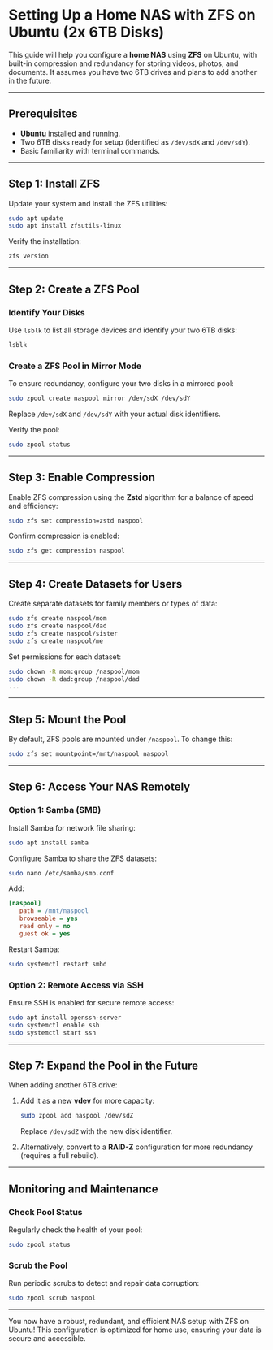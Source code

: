 # Setting Up a Home NAS with ZFS on Ubuntu (2x 6TB Disks)

This guide will help you configure a **home NAS** using **ZFS** on Ubuntu, with built-in compression and redundancy for storing videos, photos, and documents. It assumes you have two 6TB drives and plans to add another in the future.

---

## Prerequisites

- **Ubuntu** installed and running.
- Two 6TB disks ready for setup (identified as `/dev/sdX` and `/dev/sdY`).
- Basic familiarity with terminal commands.

---

## Step 1: Install ZFS

Update your system and install the ZFS utilities:

```bash
sudo apt update
sudo apt install zfsutils-linux
```

Verify the installation:

```bash
zfs version
```

---

## Step 2: Create a ZFS Pool

### Identify Your Disks
Use `lsblk` to list all storage devices and identify your two 6TB disks:

```bash
lsblk
```

### Create a ZFS Pool in Mirror Mode
To ensure redundancy, configure your two disks in a mirrored pool:

```bash
sudo zpool create naspool mirror /dev/sdX /dev/sdY
```
Replace `/dev/sdX` and `/dev/sdY` with your actual disk identifiers.

Verify the pool:

```bash
sudo zpool status
```

---

## Step 3: Enable Compression

Enable ZFS compression using the **Zstd** algorithm for a balance of speed and efficiency:

```bash
sudo zfs set compression=zstd naspool
```

Confirm compression is enabled:

```bash
sudo zfs get compression naspool
```

---

## Step 4: Create Datasets for Users

Create separate datasets for family members or types of data:

```bash
sudo zfs create naspool/mom
sudo zfs create naspool/dad
sudo zfs create naspool/sister
sudo zfs create naspool/me
```

Set permissions for each dataset:

```bash
sudo chown -R mom:group /naspool/mom
sudo chown -R dad:group /naspool/dad
...
```

---

## Step 5: Mount the Pool

By default, ZFS pools are mounted under `/naspool`. To change this:

```bash
sudo zfs set mountpoint=/mnt/naspool naspool
```

---

## Step 6: Access Your NAS Remotely

### Option 1: Samba (SMB)
Install Samba for network file sharing:

```bash
sudo apt install samba
```

Configure Samba to share the ZFS datasets:

```bash
sudo nano /etc/samba/smb.conf
```
Add:

```ini
[naspool]
   path = /mnt/naspool
   browseable = yes
   read only = no
   guest ok = yes
```

Restart Samba:

```bash
sudo systemctl restart smbd
```

### Option 2: Remote Access via SSH
Ensure SSH is enabled for secure remote access:

```bash
sudo apt install openssh-server
sudo systemctl enable ssh
sudo systemctl start ssh
```

---

## Step 7: Expand the Pool in the Future

When adding another 6TB drive:

1. Add it as a new **vdev** for more capacity:
   ```bash
   sudo zpool add naspool /dev/sdZ
   ```
   Replace `/dev/sdZ` with the new disk identifier.

2. Alternatively, convert to a **RAID-Z** configuration for more redundancy (requires a full rebuild).

---

## Monitoring and Maintenance

### Check Pool Status
Regularly check the health of your pool:

```bash
sudo zpool status
```

### Scrub the Pool
Run periodic scrubs to detect and repair data corruption:

```bash
sudo zpool scrub naspool
```

---

You now have a robust, redundant, and efficient NAS setup with ZFS on Ubuntu! This configuration is optimized for home use, ensuring your data is secure and accessible.

